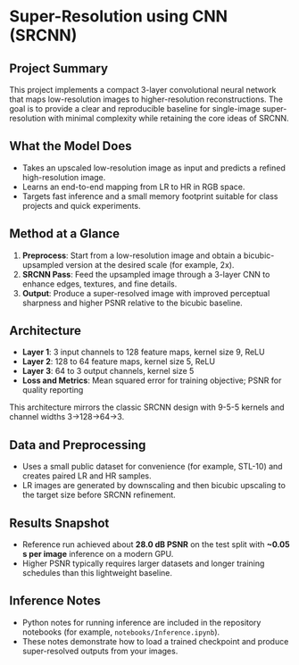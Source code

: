 
# Super-Resolution using CNN (SRCNN)

## Project Summary
This project implements a compact 3-layer convolutional neural network that maps low-resolution images to higher-resolution reconstructions. The goal is to provide a clear and reproducible baseline for single-image super-resolution with minimal complexity while retaining the core ideas of SRCNN.

## What the Model Does
- Takes an upscaled low-resolution image as input and predicts a refined high-resolution image.
- Learns an end-to-end mapping from LR to HR in RGB space.
- Targets fast inference and a small memory footprint suitable for class projects and quick experiments.

## Method at a Glance
1. **Preprocess**: Start from a low-resolution image and obtain a bicubic-upsampled version at the desired scale (for example, 2x).
2. **SRCNN Pass**: Feed the upsampled image through a 3-layer CNN to enhance edges, textures, and fine details.
3. **Output**: Produce a super-resolved image with improved perceptual sharpness and higher PSNR relative to the bicubic baseline.

## Architecture
- **Layer 1**: 3 input channels to 128 feature maps, kernel size 9, ReLU
- **Layer 2**: 128 to 64 feature maps, kernel size 5, ReLU
- **Layer 3**: 64 to 3 output channels, kernel size 5
- **Loss and Metrics**: Mean squared error for training objective; PSNR for quality reporting

This architecture mirrors the classic SRCNN design with 9-5-5 kernels and channel widths 3->128->64->3.

## Data and Preprocessing
- Uses a small public dataset for convenience (for example, STL-10) and creates paired LR and HR samples.
- LR images are generated by downscaling and then bicubic upscaling to the target size before SRCNN refinement.

## Results Snapshot
- Reference run achieved about **28.0 dB PSNR** on the test split with **~0.05 s per image** inference on a modern GPU.
- Higher PSNR typically requires larger datasets and longer training schedules than this lightweight baseline.

## Inference Notes
- Python notes for running inference are included in the repository notebooks (for example, `notebooks/Inference.ipynb`).
- These notes demonstrate how to load a trained checkpoint and produce super-resolved outputs from your images.
